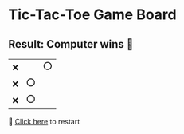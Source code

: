 # Tic-Tac-Toe Game Board
## Result: Computer wins 🤖
|   |   |   |
|---|---|---|
|❌ |  |⭕ |
|❌ |⭕ |  |
|❌ |⭕ |  |

🔄 [Click here](EEEEEEEEE.md) to restart